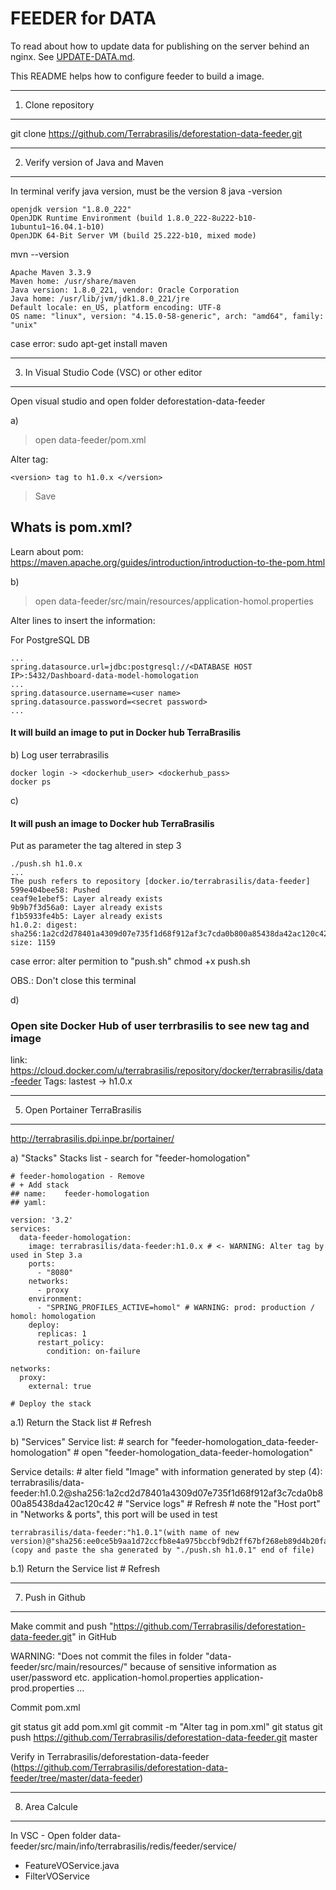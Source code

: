 # FEEDER for DATA

To read about how to update data for publishing on the server behind an nginx. See [UPDATE-DATA.md](UPDATE-DATA.md).

This README helps how to configure feeder to build a image.

----
1) Clone repository
----
git clone https://github.com/Terrabrasilis/deforestation-data-feeder.git

----
2) Verify version of Java and Maven
----
In terminal verify java version, must be the version 8
java -version
```
openjdk version "1.8.0_222"
OpenJDK Runtime Environment (build 1.8.0_222-8u222-b10-1ubuntu1~16.04.1-b10)
OpenJDK 64-Bit Server VM (build 25.222-b10, mixed mode)
```

mvn --version 
```
Apache Maven 3.3.9
Maven home: /usr/share/maven
Java version: 1.8.0_221, vendor: Oracle Corporation
Java home: /usr/lib/jvm/jdk1.8.0_221/jre
Default locale: en_US, platform encoding: UTF-8
OS name: "linux", version: "4.15.0-58-generic", arch: "amd64", family: "unix"
```
case error: sudo apt-get install maven

----
3) In Visual Studio Code (VSC) or other editor 
----
Open visual studio and open folder deforestation-data-feeder 

a)
 > open data-feeder/pom.xml 

Alter tag:

``` <version> tag to h1.0.x </version>  ```

 > Save

## Whats is pom.xml? 

Learn about pom: https://maven.apache.org/guides/introduction/introduction-to-the-pom.html

b)
 > open data-feeder/src/main/resources/application-homol.properties

Alter lines to insert the information: 

For PostgreSQL DB

```
...
spring.datasource.url=jdbc:postgresql://<DATABASE HOST IP>:5432/Dashboard-data-model-homologation
...
spring.datasource.username=<user name>
spring.datasource.password=<secret password>
...
```

#### It will build an image to put in Docker hub TerraBrasilis

b) 
Log user terrabrasilis

```
docker login -> <dockerhub_user> <dockerhub_pass>
docker ps
```
c)
#### It will push an image to Docker hub TerraBrasilis
Put as parameter the tag altered in  step 3
```
./push.sh h1.0.x
...
The push refers to repository [docker.io/terrabrasilis/data-feeder]
599e404bee58: Pushed 
ceaf9e1ebef5: Layer already exists 
9b9b7f3d56a0: Layer already exists 
f1b5933fe4b5: Layer already exists 
h1.0.2: digest: sha256:1a2cd2d78401a4309d07e735f1d68f912af3c7cda0b800a85438da42ac120c42 size: 1159
```
case error: alter permition to "push.sh"
chmod +x push.sh 

OBS.: Don't close this terminal

d) 
### Open site Docker Hub of user terrbrasilis to see new tag and image
link: https://cloud.docker.com/u/terrabrasilis/repository/docker/terrabrasilis/data-feeder
Tags: lastest -> h1.0.x

----
5) Open Portainer TerraBrasilis
----
http://terrabrasilis.dpi.inpe.br/portainer/


a) "Stacks"
Stacks list - search for "feeder-homologation"

	# feeder-homologation - Remove
	# + Add stack
	## name:	feeder-homologation 
	## yaml: 
```
version: '3.2'
services:
  data-feeder-homologation:
    image: terrabrasilis/data-feeder:h1.0.x # <- WARNING: Alter tag by used in Step 3.a
    ports:
      - "8080"
    networks:
      - proxy
    environment:
      - "SPRING_PROFILES_ACTIVE=homol" # WARNING: prod: production / homol: homologation
    deploy:
      replicas: 1
      restart_policy:
        condition: on-failure

networks:
  proxy:
    external: true
```

	# Deploy the stack

a.1)
Return the Stack list 
	# Refresh


b) "Services"
Service list:
	# search for "feeder-homologation_data-feeder-homologation"
	# open "feeder-homologation_data-feeder-homologation"

Service details:
	# alter field "Image" with information generated by step (4): terrabrasilis/data-feeder:h1.0.2@sha256:1a2cd2d78401a4309d07e735f1d68f912af3c7cda0b800a85438da42ac120c42
	# "Service logs"
	# Refresh
	# note the "Host port" in "Networks & ports", this port will be used in test

```
terrabrasilis/data-feeder:"h1.0.1"(with name of new version)@"sha256:ee0ce5b9aa1d72ccfb8e4a975bccbf9db2ff67bf268eb89d4b20fa7c00700300"(copy and paste the sha generated by "./push.sh h1.0.1" end of file)
```

b.1)
Return the Service list 
	# Refresh

----
7) Push in Github
----
Make commit and push "https://github.com/Terrabrasilis/deforestation-data-feeder.git" in GitHub

WARNING: "Does not commit the files in folder "data-feeder/src/main/resources/" because of sensitive information as user/password etc.
application-homol.properties
application-prod.properties
...

Commit pom.xml

git status
git add pom.xml
git commit -m "Alter tag in pom.xml"
git status
git push https://github.com/Terrabrasilis/deforestation-data-feeder.git master

Verify in Terrabrasilis/deforestation-data-feeder (https://github.com/Terrabrasilis/deforestation-data-feeder/tree/master/data-feeder)

----
8) Area Calcule
----
In VSC - 
Open folder data-feeder/src/main/info/terrabrasilis/redis/feeder/service/
- FeatureVOService.java
- FilterVOService
